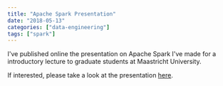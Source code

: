 ```yaml
---
title: "Apache Spark Presentation"
date: "2018-05-13"
categories: ["data-engineering"]
tags: ["spark"]
---
```


I've published online the presentation on Apache Spark I've made for a introductory lecture to graduate students at Maastricht University.

If interested, please take a look at the presentation [here](https://www.slideshare.net/DorianBeganovic/apache-spark-in-industry).
